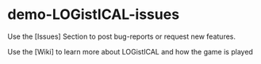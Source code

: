 # demo-LOGistICAL-issues

Use the [Issues] Section to post bug-reports or request new features.

Use the [Wiki] to learn more about LOGistICAL and how the game is played

